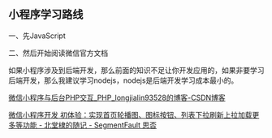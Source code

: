 ## 小程序学习路线

一、先JavaScript

二、然后开始阅读微信官方文档

如果小程序涉及到后端开发，那么前面的知识不足让你开发应用的，如果非要学习后端开发，那么我建议学习nodejs，nodejs是后端开发学习成本最小的。

[微信小程序与后台PHP交互_PHP_longjialin93528的博客-CSDN博客](https://blog.csdn.net/longjialin93528/article/details/79729287)

[微信小程序开发 初体验：实现首页轮播图、图标按钮、列表下拉刷新上拉加载更多等功能 - 北堂棣的随记 - SegmentFault 思否](https://segmentfault.com/a/1190000021843448)

